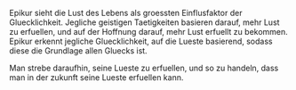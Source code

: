Epikur sieht die Lust des Lebens als groessten Einflusfaktor der Gluecklichkeit.
Jegliche geistigen Taetigkeiten basieren darauf, mehr Lust zu erfuellen, und auf der Hoffnung darauf, mehr Lust erfuellt zu bekommen.
Epikur erkennt jegliche Gluecklichkeit, auf die Lueste basierend, sodass diese die Grundlage allen Gluecks ist.

Man strebe daraufhin, seine Lueste zu erfuellen, und so zu handeln, dass man in der zukunft seine Lueste erfuellen kann.
